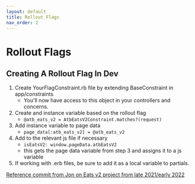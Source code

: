 ```yaml
---
layout: default
title: Rollout Flags
nav_order: 2
---
```


# Rollout Flags 

## Creating A Rollout Flag In Dev

1. Create YourFlagConstraint.rb file by extending BaseConstraint in app/constraints
    - You'll now have access to this object in your controllers and concerns.
2. Create and instance variable based on the rollout flag
    - `@atb_eats_v2 = AtbEatsV2Constraint.matches?(request)`
3. Add instance variable to page data
    - `page_data[:atb_eats_v2] = @atb_eats_v2`
4. Add to the relevant js file if necessary 
    - `isEatsV2: window.pageData.atbEatsV2`
    - this gets the page data variable from step 3 and assigns it to a js variable
5. If working with .erb files, be sure to add it as a local variable to partials. 

[Reference commit from Jon on Eats v2 project from late 2021/early 2022](https://github.com/barkbox/barkbox-rails/pull/12270/commits/e982233e8855b5bde21d9ae57af7a6569fb95d59)
